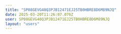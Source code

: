 ```yaml
---
title: "SP08GEVG48Q3PJB12471EJ25TB0HBRE8D6M89NJQ"
date: 2025-03-20T11:26:07.076Z
user: SP08GEVG48Q3PJB12471EJ25TB0HBRE8D6M89NJQ
layout: "users"
---
```

    